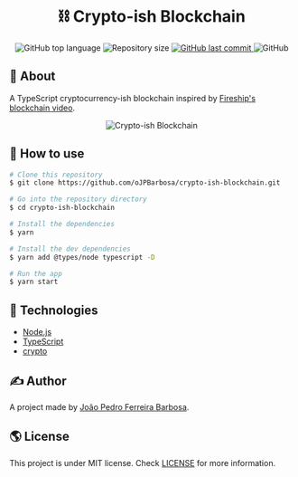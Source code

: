 <p align="center">
  <h1 align="center">⛓️ Crypto-ish Blockchain</h1>
</p>

<p align="center">
  <img alt="GitHub top language" src="https://img.shields.io/github/languages/top/oJPBarbosa/crypto-ish-blockchain.svg">

  <img alt="Repository size" src="https://img.shields.io/github/repo-size/oJPBarbosa/crypto-ish-blockchain.svg">
  <a href="https://github.com/oJPBarbosa/crypto-ish-blockchain/commits/master">
    <img alt="GitHub last commit" src="https://img.shields.io/github/last-commit/oJPBarbosa/crypto-ish-blockchain.svg">
  </a>
  <img alt="GitHub" src="https://img.shields.io/github/license/oJPBarbosa/crypto-ish-blockchain.svg">
</p>

## 🎯 About

A TypeScript cryptocurrency-ish blockchain inspired by [Fireship's blockchain video](https://www.youtube.com/watch?v=qF7dkrce-mQ).
<p align="center">
  <img alt="Crypto-ish Blockchain" src="https://user-images.githubusercontent.com/79005271/144902094-e91f2ca1-5a8c-460d-b16a-1c3bf93e332c.png">
</p>

## 🙋 How to use

```bash
# Clone this repository
$ git clone https://github.com/oJPBarbosa/crypto-ish-blockchain.git

# Go into the repository directory
$ cd crypto-ish-blockchain

# Install the dependencies
$ yarn

# Install the dev dependencies
$ yarn add @types/node typescript -D

# Run the app
$ yarn start
```

## :rocket: Technologies

- [Node.js](https://nodejs.org/)
- [TypeScript](https://www.typescriptlang.org/)
- [crypto](https://nodejs.org/api/crypto.html)

## ✍️ Author

A project made by [João Pedro Ferreira Barbosa](https://github.com/oJPBarbosa).

## 🌎 License

This project is under MIT license. Check [LICENSE](https://github.com/oJPBarbosa/crypto-ish-blockchain/blob/main/LICENSE) for more information.
